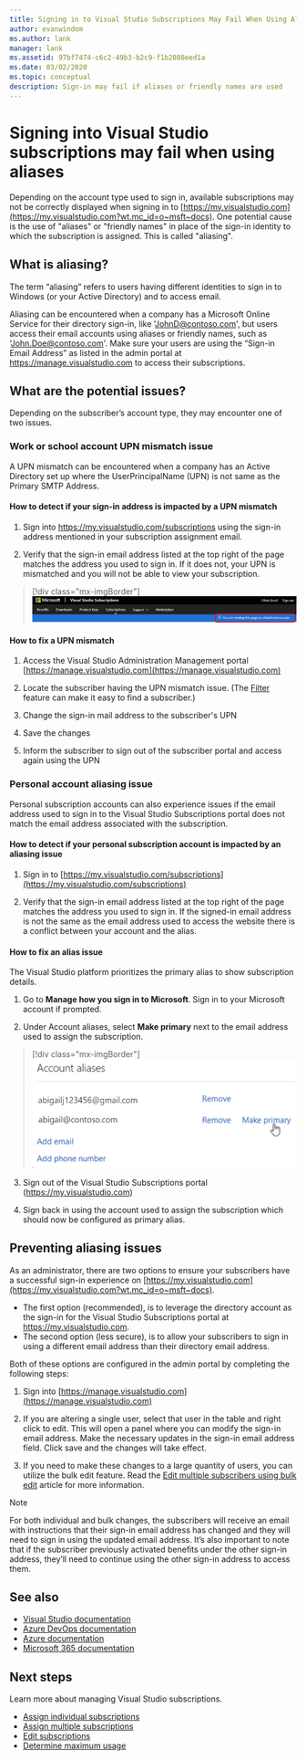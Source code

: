 ```yaml
---
title: Signing in to Visual Studio Subscriptions May Fail When Using Aliases | Microsoft Docs
author: evanwindom
ms.author: lank
manager: lank
ms.assetid: 97bf7474-c6c2-49b3-b2c9-f1b2808eed1a
ms.date: 03/02/2020
ms.topic: conceptual
description: Sign-in may fail if aliases or friendly names are used
---
```


# Signing into Visual Studio subscriptions may fail when using aliases
Depending on the account type used to sign in, available subscriptions may not be correctly displayed when signing in to [https://my.visualstudio.com](https://my.visualstudio.com?wt.mc_id=o~msft~docs). One potential cause is the use of "aliases" or "friendly names" in place of the sign-in identity to which the subscription is assigned. This is called "aliasing".

## What is aliasing?
The term “aliasing” refers to users having different identities to sign in to Windows (or your Active Directory) and to access email.

Aliasing can be encountered when a company has a Microsoft Online Service for their directory sign-in, like 'JohnD@contoso.com', but users access their email accounts using aliases or friendly names, such as 'John.Doe@contoso.com'. Make sure your users are using the “Sign-in Email Address” as listed in the admin portal at https://manage.visualstudio.com to access their subscriptions. 

## What are the potential issues?

Depending on the subscriber’s account type, they may encounter one of two issues. 

### Work or school account UPN mismatch issue 
A UPN mismatch can be encountered when a company has an Active Directory set up where the UserPrincipalName (UPN) is not same as the Primary SMTP Address. 

#### How to detect if your sign-in address is impacted by a UPN mismatch 

1. Sign into https://my.visualstudio.com/subscriptions using the sign-in address mentioned in your subscription assignment email.

2. Verify that the sign-in email address listed at the top right of the page matches the address you used to sign in.  If it does not, your UPN is mismatched and you will not be able to view your subscription. 

> [!div class="mx-imgBorder"]
> ![Sign in email address](_img//aliasing/sign-in-email.png "Be sure the email address displayed in the top right matches the one you use to sign in.")

#### How to fix a UPN mismatch

1. Access the Visual Studio Administration Management portal [https://manage.visualstudio.com](https://manage.visualstudio.com) 

2. Locate the subscriber having the UPN mismatch issue. (The [Filter](search-license.md) feature can make it easy to find a subscriber.)

3. Change the sign-in mail address to the subscriber's UPN 

0. Save the changes 

0. Inform the subscriber to sign out of the subscriber portal and access again using the UPN 

### Personal account aliasing issue

Personal subscription accounts can also experience issues if the email address used to sign in to the Visual Studio Subscriptions portal does not match the email address associated with the subscription. 

#### How to detect if your personal subscription account is impacted by an aliasing issue

1. Sign in to [https://my.visualstudio.com/subscriptions](https://my.visualstudio.com/subscriptions)

0. Verify that the sign-in email address listed at the top right of the page matches the address you used to sign in.  If the signed-in email address is not the same as the email address used to access the website there is a conflict between your account and the alias.

#### How to fix an alias issue

The Visual Studio platform prioritizes the primary alias to show subscription details. 

1. Go to **Manage how you sign in to Microsoft**. Sign in to your Microsoft account if prompted. 

2. Under Account aliases, select **Make primary** next to the email address used to assign the subscription. 

> [!div class="mx-imgBorder"]
> ![Set the primary email address](_img//aliasing/account-aliases.png "Use the Make primary link to choose the primary alias for your subscription(s).")

3. Sign out of the Visual Studio Subscriptions portal (https://my.visualstudio.com) 

4. Sign back in using the account used to assign the subscription which should now be configured as primary alias. 

## Preventing aliasing issues

As an administrator, there are two options to ensure your subscribers have a successful sign-in experience on [https://my.visualstudio.com](https://my.visualstudio.com?wt.mc_id=o~msft~docs).
- The first option (recommended), is to leverage the directory account as the sign-in for the Visual Studio Subscriptions portal at https://my.visualstudio.com.  
- The second option (less secure), is to allow your subscribers to sign in using a different email address than their directory email address.

Both of these options are configured in the admin portal by completing the following steps:  
1. Sign into [https://manage.visualstudio.com](https://manage.visualstudio.com) 

0. If you are altering a single user, select that user in the table and right click to edit. This will open a panel where you can modify the sign-in email address. Make the necessary updates in the sign-in email address field. Click save and the changes will take effect.  

0. If you need to make these changes to a large quantity of users, you can utilize the bulk edit feature. Read the [Edit multiple subscribers using bulk edit](https://docs.microsoft.com/visualstudio/subscriptions/edit-license#edit-multiple-subscribers-using-bulk-edit) article for more information.

> [!NOTE]
> For both individual and bulk changes, the subscribers will receive an email with instructions that their sign-in email address has changed and they will need to sign in using the updated email address. It’s also important to note that if the subscriber previously activated benefits under the other sign-in address, they’ll need to continue using the other sign-in address to access them.  

## See also
- [Visual Studio documentation](https://docs.microsoft.com/visualstudio/)
- [Azure DevOps documentation](https://docs.microsoft.com/azure/devops/)
- [Azure documentation](https://docs.microsoft.com/azure/)
- [Microsoft 365 documentation](https://docs.microsoft.com/microsoft-365/)


## Next steps
Learn more about managing Visual Studio subscriptions.
- [Assign individual subscriptions](assign-license.md)
- [Assign multiple subscriptions](assign-license-bulk.md)
- [Edit subscriptions](edit-license.md)
- [Determine maximum usage](maximum-usage.md)


